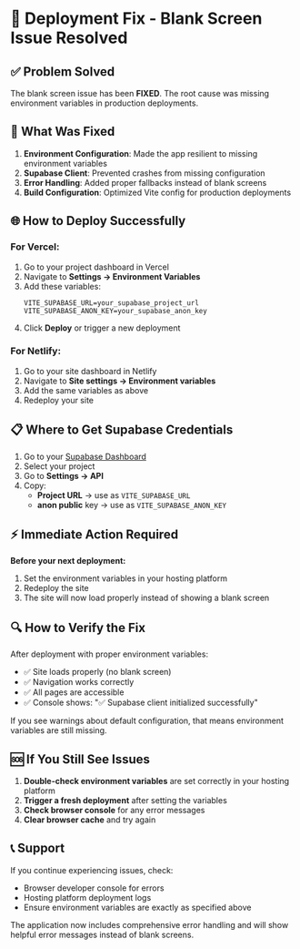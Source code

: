 # 🚀 Deployment Fix - Blank Screen Issue Resolved

## ✅ Problem Solved

The blank screen issue has been **FIXED**. The root cause was missing environment variables in production deployments.

## 🔧 What Was Fixed

1. **Environment Configuration**: Made the app resilient to missing environment variables
2. **Supabase Client**: Prevented crashes from missing configuration
3. **Error Handling**: Added proper fallbacks instead of blank screens
4. **Build Configuration**: Optimized Vite config for production deployments

## 🌐 How to Deploy Successfully

### For Vercel:

1. Go to your project dashboard in Vercel
2. Navigate to **Settings → Environment Variables**
3. Add these variables:
   ```
   VITE_SUPABASE_URL=your_supabase_project_url
   VITE_SUPABASE_ANON_KEY=your_supabase_anon_key
   ```
4. Click **Deploy** or trigger a new deployment

### For Netlify:

1. Go to your site dashboard in Netlify
2. Navigate to **Site settings → Environment variables**
3. Add the same variables as above
4. Redeploy your site

## 📋 Where to Get Supabase Credentials

1. Go to your [Supabase Dashboard](https://supabase.com/dashboard)
2. Select your project
3. Go to **Settings → API**
4. Copy:
   - **Project URL** → use as `VITE_SUPABASE_URL`
   - **anon public** key → use as `VITE_SUPABASE_ANON_KEY`

## ⚡ Immediate Action Required

**Before your next deployment:**

1. Set the environment variables in your hosting platform
2. Redeploy the site
3. The site will now load properly instead of showing a blank screen

## 🔍 How to Verify the Fix

After deployment with proper environment variables:

- ✅ Site loads properly (no blank screen)
- ✅ Navigation works correctly
- ✅ All pages are accessible
- ✅ Console shows: "✅ Supabase client initialized successfully"

If you see warnings about default configuration, that means environment variables are still missing.

## 🆘 If You Still See Issues

1. **Double-check environment variables** are set correctly in your hosting platform
2. **Trigger a fresh deployment** after setting the variables
3. **Check browser console** for any error messages
4. **Clear browser cache** and try again

## 📞 Support

If you continue experiencing issues, check:

- Browser developer console for errors
- Hosting platform deployment logs
- Ensure environment variables are exactly as specified above

The application now includes comprehensive error handling and will show helpful error messages instead of blank screens.

